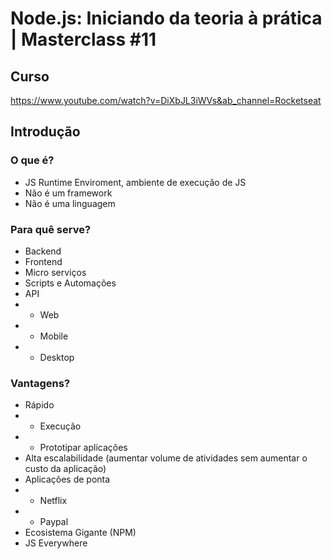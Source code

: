 # Node.js: Iniciando da teoria à prática | Masterclass #11

## Curso

https://www.youtube.com/watch?v=DiXbJL3iWVs&ab_channel=Rocketseat

## Introdução

### O que é?

- JS Runtime Enviroment, ambiente de execução de JS
- Não é um framework
- Não é uma linguagem

### Para quê serve?

- Backend
- Frontend
- Micro serviços
- Scripts e Automações
- API
- - Web
- - Mobile
- - Desktop

### Vantagens?

- Rápido
- - Execução
- - Prototipar aplicações
- Alta escalabilidade (aumentar volume de atividades sem aumentar o custo da aplicação)
- Aplicações de ponta
- - Netflix
- - Paypal
- Ecosistema Gigante (NPM)
- JS Everywhere